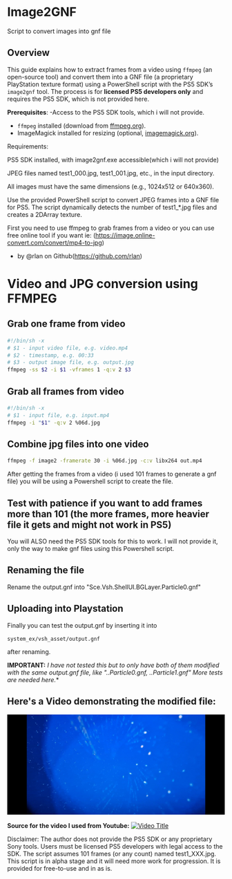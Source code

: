 # Image2GNF
Script to convert images into gnf file

## Overview
This guide explains how to extract frames from a video using `ffmpeg` (an open-source tool) and convert them into a GNF file (a proprietary PlayStation texture format) using a PowerShell script with the PS5 SDK’s `image2gnf` tool. The process is for **licensed PS5 developers only** and requires the PS5 SDK, which is not provided here.

**Prerequisites**:
-Access to the PS5 SDK tools, which i will not provide.
- `ffmpeg` installed (download from [ffmpeg.org](https://ffmpeg.org)).
- ImageMagick installed for resizing (optional, [imagemagick.org](https://imagemagick.org)).

Requirements:

PS5 SDK installed, with image2gnf.exe accessible(which i will not provide)

JPEG files named test1_000.jpg, test1_001.jpg, etc., in the input directory.

All images must have the same dimensions (e.g., 1024x512 or 640x360).

Use the provided PowerShell script to convert JPEG frames into a GNF file for PS5. The script dynamically detects the number of test1_*.jpg files and creates a 2DArray texture.


First you need to use ffmpeg to grab frames from a video or you can use free online tool if you want ie: (https://image.online-convert.com/convert/mp4-to-jpg)

- by @rlan on Github(https://github.com/rlan)

# Video and JPG conversion using FFMPEG

## Grab one frame from video

```sh
#!/bin/sh -x
# $1 - input video file, e.g. video.mp4
# $2 - timestamp, e.g. 00:33
# $3 - output image file, e.g. output.jpg
ffmpeg -ss $2 -i $1 -vframes 1 -q:v 2 $3
```

## Grab all frames from video

```sh
#!/bin/sh -x
# $1 - input file, e.g. input.mp4
ffmpeg -i "$1" -q:v 2 %06d.jpg
```

## Combine jpg files into one video

```sh
ffmpeg -f image2 -framerate 30 -i %06d.jpg -c:v libx264 out.mp4
```

After getting the frames from a video (i used 101 frames to generate a gnf file) you will be using a Powershell script to create the file.

## Test with patience if you want to add frames more than 101 (the more frames, more heavier file it gets and might not work in PS5)

You will ALSO need the PS5 SDK tools for this to work. I will not provide it, only the way to make gnf files using this Powershell script.

## Renaming the file

Rename the output.gnf into "Sce.Vsh.ShellUI.BGLayer.Particle0.gnf"


## Uploading into Playstation
Finally you can test the output.gnf by inserting it into 
```
system_ex/vsh_asset/output.gnf 
```
after renaming.


**IMPORTANT:**
*I have not tested this but to only have both of them modified with the same output.gnf file, like "..Particle0.gnf, ..Particle1.gnf"
More tests are needed here.**

## Here's a Video demonstrating the modified file:

[![Watch the video](https://raw.githubusercontent.com/rAwP0TAT0/Image2GNF/main/assets/Demo1.jpg)](https://raw.githubusercontent.com/rAwP0TAT0/Image2GNF/main/assets/Demo1.mp4)

**Source for the video I used from Youtube:**
[![Video Title](https://img.youtube.com/vi/c3abfWsQk-M/0.jpg)](https://youtu.be/c3abfWsQk-M)


Disclaimer: The author does not provide the PS5 SDK or any proprietary Sony tools. Users must be licensed PS5 developers with legal access to the SDK. The script assumes 101 frames (or any count) named test1_XXX.jpg. 
This script is in alpha stage and it will need more work for progression. It is provided for free-to-use and in as is.
